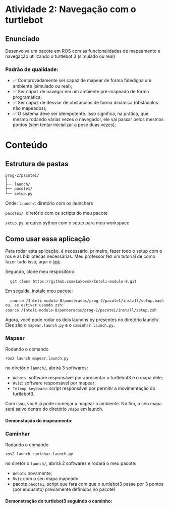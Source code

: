 # Atividade 2: Navegação com o turtlebot

## Enunciado

Desenvolva um pacote em ROS com as funcionalidades de mapeamento e navegação utilizando o turtlebot 3 (simulado ou real)

### Padrão de qualidade:

- ✅ Comprovadamente ser capaz de mapear de forma fidedigna um ambiente (simulado ou real);
- ✅ Ser capaz de navegar em um ambiente pré-mapeado de forma programática;
- ✅ Ser capaz de desviar de obstáculos de forma dinâmica (obstáculos não mapeados);
- ✅ O sistema deve ser idempotente. Isso significa, na prática, que mesmo rodando várias vezes o navegador, ele vai passar pelos mesmos pontos (sem tentar inicializar a pose duas vezes);

# Conteúdo

## Estrutura de pastas
<pre><code>prog-2/pacote1/
│
├── launch/
├── pacote1/
└── setup.py</code> </pre>
Onde:
```launch/```: diretório com os launchers

```pacote1/```: diretório com os scripts do meu pacote

```setup.py```: arquivo python com o setup para meu workspace

## Como usar essa aplicação

Para rodar esta aplicação, é necessário, primeiro, fazer todo o setup com o ros e as bibliotecas necessárias. Meu professor fez um tutorial de como fazer tudo isso, aqui o [link](https://rmnicola.github.io/m8-ec-encontros/).

Segundo, clone meu respositório:

<pre> <code> git clone https://github.com/Lukovsk/Inteli-modulo-8.git </code> </pre>

Em seguida, instale meu pacote:

<pre> <code> source /Inteli-modulo-8/ponderadas/prog-2/pacote1/install/setup.bash
ou, se estiver usando zsh:
source /Inteli-modulo-8/ponderadas/prog-2/pacote1/install/setup.zsh</code> </pre>

Agora, você pode rodar os dois launchs.py presentes no diretório launch/. Eles são o ```mapear.launch.py``` e o ```caminhar.launch.py```. 

### Mapear

Rodando o comando

<pre><code>ros2 launch mapear.launch.py</code></pre>

no diretório ```launch/```, abrirá 3 softwares:

- <code>Webots</code>: software responsável por apresentar o turtlebot3 e o mapa dele;
- <code>Rviz</code>: software responsável por mapear;
- <code>Teleop keyboard</code>: script responsável por permitir a movimentação do turtlebot3.

Com isso, você já pode começar a mapear o ambiente. No fim, o seu mapa será salvo dentro do diretório ```/maps``` em launch.

#### Demonstação do mapeamento:


### Caminhar

Rodando o comando

<pre><code>ros2 launch caminhar.launch.py</code></pre>

no diretório ```launch/```, abrirá 2 softwares e rodará o meu pacote:

- <code>Webots</code> novamente;
- <code>Rviz</code> com o seu mapa mapeado.
- pacote <code>pacote1</code>, script que fará com que o turtlebot3 passe por 3 pontos (por enquanto) previamente definidos no pacote1

#### Demonstração do turtlebot3 seguindo o caminho:
